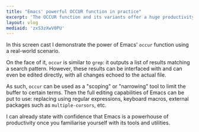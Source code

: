 ```yaml
---
title: "Emacs' powerful OCCUR function in practice"
excerpt: 'The OCCUR function and its variants offer a huge productivity boost. Here is a real-world example.'
layout: vlog
mediaid: 'zxS3zXwV0PU'
---
```


In this screen cast I demonstrate the power of Emacs' `occur`
function using a real-world scenario.

On the face of it, `occur` is similar to `grep`: it outputs a list of
results matching a search pattern.  However, these results can be
interfaced with and can even be edited directly, with all changes
echoed to the actual file.

As such, `occur` can be used as a "scoping" or "narrowing" tool to
limit the buffer to certain terms.  Then the full editing capabilities
of Emacs can be put to use: replacing using regular expressions,
keyboard macros, external packages such as `multiple-cursors`, etc.

I can already state with confidence that Emacs is a powerhouse of
productivity once you familiarise yourself with its tools and
utilities.
